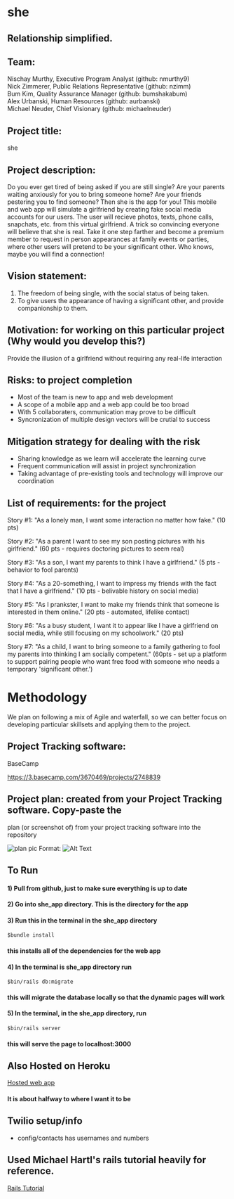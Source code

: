# she
## Relationship simplified.

## Team:
Nischay Murthy, Executive Program Analyst (github: nmurthy9)  
Nick Zimmerer, Public Relations Representative (github: nzimm)  
Bum Kim, Quality Assurance Manager (github: bumshakabum)  
Alex Urbanski, Human Resources (github: aurbanski)  
Michael Neuder, Chief Visionary (github: michaelneuder)  

## Project title:
she

## Project description:
Do you ever get tired of being asked if you are still single? Are your parents
waiting anxiously for you to bring someone home? Are your friends pestering 
you to find someone? Then she is the app for you! This mobile and web app will
simulate a girlfriend by creating fake social media accounts for our users.
The user will recieve photos, texts, phone calls, snapchats, etc. from this
virtual girlfriend. A trick so convincing everyone will believe that she is
real. Take it one step farther and become a premium member to request in
person appearances at family events or parties, where other users will pretend
to be your significant other. Who knows, maybe you will find a connection!

## Vision statement:
1) The freedom of being single, with the social status of being taken.  
2) To give users the appearance of having a significant other, and provide
companionship to them.  

## Motivation: for working on this particular project (Why would you develop this?)
Provide the illusion of a girlfriend without requiring any real-life interaction

## Risks: to project completion
* Most of the team is new to app and web development
* A scope of a mobile app and a web app could be too broad
* With 5 collaboraters, communication may prove to be difficult
* Syncronization of multiple design vectors will be crutial to success

## Mitigation strategy for dealing with the risk
* Sharing knowledge as we learn will accelerate the learning curve
* Frequent communication will assist in project synchronization
* Taking advantage of pre-existing tools and technology will improve our
  coordination

## List of requirements: for the project
Story #1: "As a lonely man, I want some interaction no matter how fake." (10 pts)

Story #2: "As a parent I want to see my son posting pictures with his
girlfriend." (60 pts - requires doctoring pictures to seem real)

Story #3: "As a son, I want my parents to think I have a girlfriend." (5 pts -
behavior to fool parents)

Story #4: "As a 20-something, I want to impress my friends with the fact that I
have a girlfriend." (10 pts - belivable history on social media)

Story #5: "As I prankster, I want to make my friends think that someone is
interested in them online." (20 pts - automated, lifelike contact)

Story #6: "As a busy student, I want it to appear like I have a girlfriend on
social media, while still focusing on my schoolwork." (20 pts)

Story #7: "As a child, I want to bring someone to a family gathering to fool my
parents into thinking I am socially competent." (60pts - set up a platform to
support pairing people who want free food with someone who needs a temporary
'significant other.')

# Methodology
We plan on following a mix of Agile and waterfall, so we can better focus on
developing particular skillsets and applying them to the project.

## Project Tracking software:
BaseCamp

https://3.basecamp.com/3670469/projects/2748839

## Project plan: created from your Project Tracking software. Copy-paste the
plan (or screenshot of) from your project tracking software into the repository

![plan pic](/images/plan.png)
Format: ![Alt Text](url)

## To Run
#### 1) Pull from github, just to make sure everything is up to date
#### 2) Go into she_app directory. This is the directory for the app
#### 3) Run this in the terminal in the she_app directory
```
$bundle install
```
#### this installs all of the dependencies for the web app
#### 4) In the terminal is she_app directory run
````
$bin/rails db:migrate
````
#### this will migrate the database locally so that the dynamic pages will work
#### 5) In the terminal, in the she_app directory, run
```
$bin/rails server
```
#### this will serve the page to localhost:3000

## Also Hosted on Heroku
[Hosted web app](https://blooming-temple-89141.herokuapp.com/)
#### It is about halfway to where I want it to be

## Twilio setup/info
* config/contacts has usernames and numbers

## Used Michael Hartl's rails tutorial heavily for reference.
[Rails Tutorial](https://www.railstutorial.org/)

